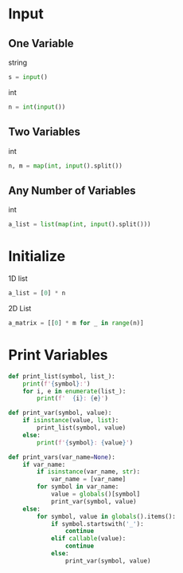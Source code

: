 # Input

## One Variable
string
```python
s = input()
```
int
```python
n = int(input())
```

## Two Variables
int
```python
n, m = map(int, input().split())
```

## Any Number of Variables
int
```python
a_list = list(map(int, input().split()))
```

# Initialize
1D list
```python
a_list = [0] * n
```

2D List
```python
a_matrix = [[0] * m for _ in range(n)]
```

# Print Variables

```python
def print_list(symbol, list_):
    print(f'{symbol}:')
    for i, e in enumerate(list_):
        print(f'  {i}: {e}')

def print_var(symbol, value):
    if isinstance(value, list):
        print_list(symbol, value)
    else:
        print(f'{symbol}: {value}')

def print_vars(var_name=None):
    if var_name:
        if isinstance(var_name, str):
            var_name = [var_name]
        for symbol in var_name:
            value = globals()[symbol]
            print_var(symbol, value)
    else:
        for symbol, value in globals().items():
            if symbol.startswith('_'):
                continue
            elif callable(value):
                continue
            else:
                print_var(symbol, value)
```